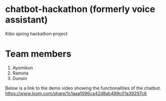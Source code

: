 # chatbot-hackathon (formerly voice assistant)
Kibo spring hackathon project

# Team members
1. Ayomikun
2. Ramota
3. Dunsin

Below is a link to the demo video showing the functionalities of the chatbot.
https://www.loom.com/share/1c1aaa1096ca42d8ab489c01a39297c6
